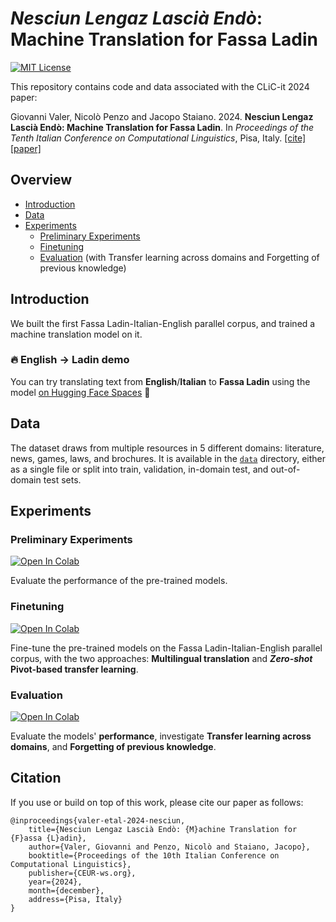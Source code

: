 # _Nesciun Lengaz Lascià Endò_: Machine Translation for Fassa Ladin

[![MIT License](https://img.shields.io/badge/License-MIT-green.svg)](LICENSE)

This repository contains code and data associated with the CLiC-it 2024 paper:

Giovanni Valer, Nicolò Penzo and Jacopo Staiano. 2024. **Nesciun Lengaz Lascià Endò: Machine Translation for Fassa Ladin**. In _Proceedings of the Tenth Italian Conference on Computational Linguistics_, Pisa, Italy. [[cite]](#citation) [[paper]](https://clic2024.ilc.cnr.it/wp-content/uploads/2024/12/104_main_long.pdf)

## Overview
- [Introduction](#introduction)
- [Data](#data)
- [Experiments](#experiments)
  - [Preliminary Experiments](#preliminary-experiments)
  - [Finetuning](#finetuning)
  - [Evaluation](#evaluation) (with Transfer learning across domains and Forgetting of previous knowledge)

## Introduction
We built the first Fassa Ladin-Italian-English parallel corpus, and trained a machine translation model on it.

### 🔥 English → Ladin demo
You can try translating text from **English**/**Italian** to **Fassa Ladin** using the model [on Hugging Face Spaces](https://huggingface.co/spaces/jo-valer/fassa-ladin-machine-translation) 🦀


## Data
The dataset draws from multiple resources in 5 different domains: literature, news, games, laws, and brochures. It is available in the [`data`](https://github.com/jo-valer/machine-translation-ladin-fascian/tree/main/data) directory, either as a single file or split into train, validation, in-domain test, and out-of-domain test sets.

## Experiments

### Preliminary Experiments

<a target="_blank" href="https://colab.research.google.com/github/jo-valer/machine-translation-ladin-fascian/blob/main/preliminary.ipynb">
  <img src="https://colab.research.google.com/assets/colab-badge.svg" alt="Open In Colab"/>
</a>

Evaluate the performance of the pre-trained models.

### Finetuning
<a target="_blank" href="https://colab.research.google.com/github/jo-valer/machine-translation-ladin-fascian/blob/main/finetune.ipynb">
  <img src="https://colab.research.google.com/assets/colab-badge.svg" alt="Open In Colab"/>
</a>

Fine-tune the pre-trained models on the Fassa Ladin-Italian-English parallel corpus, with the two approaches: **Multilingual translation** and **_Zero-shot_ Pivot-based transfer learning**.

### Evaluation
<a target="_blank" href="https://colab.research.google.com/github/jo-valer/machine-translation-ladin-fascian/blob/main/evaluate.ipynb">
  <img src="https://colab.research.google.com/assets/colab-badge.svg" alt="Open In Colab"/>
</a>

Evaluate the models' **performance**, investigate **Transfer learning across domains**, and **Forgetting of previous knowledge**.

## Citation
If you use or build on top of this work, please cite our paper as follows:

```
@inproceedings{valer-etal-2024-nesciun,
    title={Nesciun Lengaz Lascià Endò: {M}achine Translation for {F}assa {L}adin},
    author={Valer, Giovanni and Penzo, Nicolò and Staiano, Jacopo},
    booktitle={Proceedings of the 10th Italian Conference on Computational Linguistics},
    publisher={CEUR-ws.org},
    year={2024},
    month={december},
    address={Pisa, Italy}
}
```

